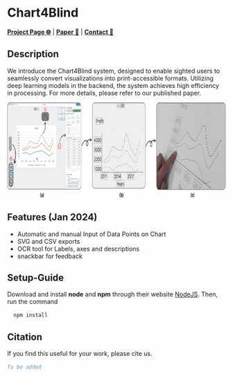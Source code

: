 # Chart4Blind 

[**Project Page 🌐**](https://moured.github.io/chart4blind/) | [**Paper 📃**](www.google.com) | [**Contact 📨**](https://www.linkedin.com/in/omar-moured/)

## Description
We introduce the Chart4Blind system, designed to enable sighted users to seamlessly convert visualizations into print-accessible formats. Utilizing deep learning models in the backend, the system achieves high efficiency in processing. For more details, please refer to our published paper.

 <img src="./teaser.png"  alt="1" width = 950px height = 220px >
 
## Features (Jan 2024)

- Automatic and manual Input of Data Points on Chart
- SVG and CSV exports
- OCR tool for Labels, axes and descriptions
- snackbar for feedback

## Setup-Guide
Download and install **node** and **npm** through their website [NodeJS](https://nodejs.org/en/download/). Then, run the command
```bash
  npm install
```

## Citation

If you find this useful for your work, please cite us.

```bibtex
To be added
```
